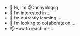 - 👋 Hi, I’m @Dannyblogsq
- 👀 I’m interested in ...
- 🌱 I’m currently learning ...
- 💞️ I’m looking to collaborate on ...
- 📫 How to reach me ...

<!---
Dannyblogsq/Dannyblogsq is a ✨ special ✨ repository because its `README.md` (this file) appears on your GitHub profile.
You can click the Preview link to take a look at your changes.
--->
